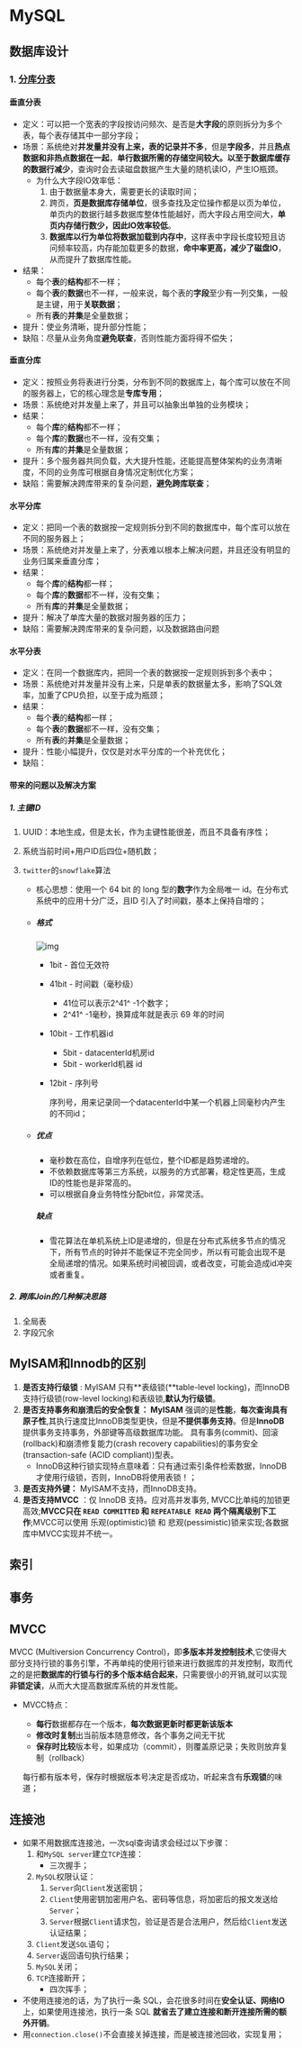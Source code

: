 # MySQL

## 数据库设计

### 1. [分库分表](https://blog.csdn.net/weixin_44062339/article/details/100491744)

#### 垂直分表

- 定义：可以把一个宽表的字段按访问频次、是否是**大字段**的原则拆分为多个表，每个表存储其中一部分字段；
- 场景：系统绝对**并发量并没有上来，表的记录并不多**，但是**字段多**，并且**热点数据和非热点数据在一起**，**单行数据所需的存储空间较大。以至于数据库缓存的数据行减少**，查询时会去读磁盘数据产生大量的随机读IO，产生IO瓶颈。
  - 为什么大字段IO效率低：
    1. 由于数据量本身大，需要更长的读取时间；
    2. 跨页，**页是数据库存储单位**，很多查找及定位操作都是以页为单位，单页内的数据行越多数据库整体性能越好，而大字段占用空间大，**单页内存储行数少，因此IO效率较低**。
    3. **数据库以行为单位将数据加载到内存中**，这样表中字段长度较短且访问频率较高，内存能加载更多的数据，**命中率更高，减少了磁盘IO**，从而提升了数据库性能。
- 结果：
  - 每个**表**的**结构**都不一样；
  - 每个**表**的**数据**也不一样，一般来说，每个表的**字段**至少有一列交集，一般是主键，用于**关联数据**；
  - 所有**表**的**并集**是全量数据；
- 提升：使业务清晰，提升部分性能；
- 缺陷：尽量从业务角度**避免联查**，否则性能方面将得不偿失；

#### 垂直分库

- 定义：按照业务将表进行分类，分布到不同的数据库上，每个库可以放在不同的服务器上，它的核心理念是**专库专用**；
- 场景：系统绝对并发量上来了，并且可以抽象出单独的业务模块；
- 结果：
  - 每个**库**的**结构**都不一样；
  - 每个**库**的**数据**也不一样，没有交集；
  - 所有**库**的**并集**是全量数据；
- 提升：多个服务器共同负载，大大提升性能，还能提高整体架构的业务清晰度，不同的业务库可根据自身情况定制优化方案；
- 缺陷：需要解决跨库带来的复杂问题，**避免跨库联查**；

#### 水平分库

- 定义：把同一个表的数据按一定规则拆分到不同的数据库中，每个库可以放在不同的服务器上；
- 场景：系统绝对并发量上来了，分表难以根本上解决问题，并且还没有明显的业务归属来垂直分库；
- 结果：
  - 每个**库**的**结构**都一样；
  - 每个**库**的**数据**都不一样，没有交集；
  - 所有**库**的**并集**是全量数据；
- 提升：解决了单库大量的数据对服务器的压力；
- 缺陷：需要解决跨库带来的复杂问题，以及数据路由问题

#### 水平分表

- 定义：在同一个数据库内，把同一个表的数据按一定规则拆到多个表中；
- 场景：系统绝对并发量并没有上来，只是单表的数据量太多，影响了SQL效率，加重了CPU负担，以至于成为瓶颈；
- 结果：
  - 每个**表**的**结构**都一样；
  - 每个**表**的**数据**都不一样，没有交集；
  - 所有**表**的**并集**是全量数据；
- 提升：性能小幅提升，仅仅是对水平分库的一个补充优化；
- 缺陷：

#### 带来的问题以及解决方案

##### 1. 主键ID

1. UUID：本地生成，但是太长，作为主键性能很差，而且不具备有序性；

2. 系统当前时间+用户ID后四位+随机数；

3. `twitter`的`snowflake`算法

   - 核心思想：使用一个 64 bit 的 long 型的**数字**作为全局唯一 id。在分布式系统中的应用十分广泛，且ID 引入了时间戳，基本上保持自增的；

   - ##### 格式

     ![img](https://img2020.cnblogs.com/blog/813155/202005/813155-20200511162334239-459232117.png)

     - 1bit - 首位无效符

     - 41bit - 时间戳（毫秒级）

       - 41位可以表示2^41^ -1个数字；
       - 2^41^ -1毫秒，换算成年就是表示 69 年的时间

     - 10bit - 工作机器id

       - 5bit - datacenterId机房id
       - 5bit - workerId机器 id

     - 12bit - 序列号

       序列号，用来记录同一个datacenterId中某一个机器上同毫秒内产生的不同id；

   - ##### 优点

     - 毫秒数在高位，自增序列在低位，整个ID都是趋势递增的。
     - 不依赖数据库等第三方系统，以服务的方式部署，稳定性更高，生成ID的性能也是非常高的。
     - 可以根据自身业务特性分配bit位，非常灵活。

     ##### 缺点

     - 雪花算法在单机系统上ID是递增的，但是在分布式系统多节点的情况下，所有节点的时钟并不能保证不完全同步，所以有可能会出现不是全局递增的情况。如果系统时间被回调，或者改变，可能会造成id冲突或者重复。

##### 2. 跨库Join的几种解决思路

1. 全局表
2. 字段冗余

## MyISAM和Innodb的区别

1. **是否支持行级锁** : MyISAM 只有**表级锁(**table-level locking)，而InnoDB 支持行级锁(row-level locking)和表级锁,**默认为行级锁**。
2. **是否支持事务和崩溃后的安全恢复： MyISAM** 强调的是**性能**，**每次查询具有原子性**,其执行速度比InnoDB类型更快，但是**不提供事务支持**。但是**InnoDB** 提供事务支持事务，外部键等高级数据库功能。 具有事务(commit)、回滚(rollback)和崩溃修复能力(crash recovery capabilities)的事务安全(transaction-safe (ACID compliant))型表。
   - InnoDB这种行锁实现特点意味着：只有通过索引条件检索数据，InnoDB才使用行级锁，否则，InnoDB将使用表锁！；
3. **是否支持外键：** MyISAM不支持，而InnoDB支持。
4. **是否支持MVCC** ：仅 InnoDB 支持。应对高并发事务, MVCC比单纯的加锁更高效;**MVCC只在 `READ COMMITTED` 和 `REPEATABLE READ` 两个隔离级别下工作**;MVCC可以使用 乐观(optimistic)锁 和 悲观(pessimistic)锁来实现;各数据库中MVCC实现并不统一。

## 索引

## 事务



## MVCC

MVCC (Multiversion Concurrency Control)，即**多版本并发控制技术**,它使得大部分支持行锁的事务引擎，不再单纯的使用行锁来进行数据库的并发控制，取而代之的是把**数据库的行锁与行的多个版本结合起来**，只需要很小的开销,就可以实现**非锁定读**，从而大大提高数据库系统的并发性能。

- MVCC特点：

  - **每行**数据都存在一个版本，**每次数据更新时都更新该版本**
  - **修改时复制**出当前版本随意修改，各个事务之间无干扰
  - **保存时比较**版本号，如果成功（commit），则覆盖原记录；失败则放弃复制（rollback）

  每行都有版本号，保存时根据版本号决定是否成功，听起来含有**乐观锁**的味道；

  

## 连接池

- 如果不用数据库连接池，一次sql查询请求会经过以下步骤：
  1. 和`MySQL server`建立`TCP`连接：
     - 三次握手；
  2. `MySQL`权限认证：
     1. `Server`向`Client`发送密钥；
     2. `Client`使用密钥加密用户名、密码等信息，将加密后的报文发送给`Server`；
     3. `Server`根据`Client`请求包，验证是否是合法用户，然后给`Client`发送认证结果；
  3. `Client`发送`SQL`语句；
  4. `Server`返回语句执行结果；
  5. `MySQL`关闭；
  6. `TCP`连接断开；
     - 四次挥手；
- 不使用连接池的话，为了执行一条 SQL，会花很多时间在**安全认证、网络IO**上，如果使用连接池，执行一条 SQL **就省去了建立连接和断开连接所需的额外开销**。
- 用`connection.close()`不会直接关掉连接，而是被连接池回收，实现复用；